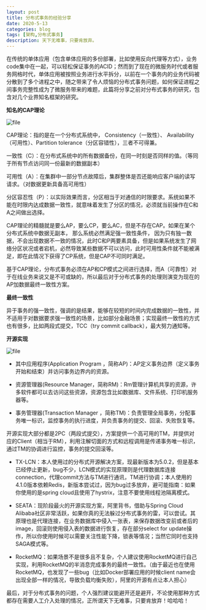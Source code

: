 ```yaml
---
layout: post
title: 分布式事务的经验分享
date: 2020-5-13
categories: blog
tags: [架构,分布式事务]
description: 天下无难事，只要肯放弃。
---
```


在传统的单体应用（包含单体应用的多份部署，比如使用反向代理等方式），业务code集中在一起，可以轻松保证事务的ACID；然而到了现在的微服务时代或者服务网格时代，单体应用被按照业务进行水平拆分，以前在一个事务内的业务代码被分散到了多个进程之中，随之带来了令人烦恼的分布式事务问题，如何保证进程之间事务完整性成为了微服务带来的难题，此篇将分享之前对分布式事务的研究，包含对几个业界知名框架的研究。

**知名的CAP理论**

![file](https://finnlee87.github.io/img/dt1.jpeg)


CAP理论：指的是在一个分布式系统中， Consistency（一致性）、 Availability（可用性）、Partition tolerance（分区容错性），三者不可得兼。

一致性（C）：在分布式系统中的所有数据备份，在同一时刻是否同样的值。（等同于所有节点访问同一份最新的数据副本）

可用性（A）：在集群中一部分节点故障后，集群整体是否还能响应客户端的读写请求。（对数据更新具备高可用性）

分区容忍性（P）：以实际效果而言，分区相当于对通信的时限要求。系统如果不能在时限内达成数据一致性，就意味着发生了分区的情况，必须就当前操作在C和A之间做出选择。

CAP理论的精髓就是要么AP，要么CP，要么AC，但是不存在CAP。如果在某个分布式系统中数据无副本， 那么系统必然满足强一致性条件， 因为只有独一数据，不会出现数据不一致的情况，此时C和P两要素具备，但是如果系统发生了网络分区状况或者宕机，必然导致某些数据不可以访问，此时可用性条件就不能被满足，即在此情况下获得了CP系统，但是CAP不可同时满足。

基于CAP理论，分布式事务必须在AP和CP模式之间进行选择，而A（可靠性）对于在线业务来说又是不可或缺的，所以最后对于分布式事务的处理则演变为现在的AP加数据最终一致性方案。

**最终一致性**

异于事务的强一致性，强调的是结果，能够在较短的时间内完成数据的一致性，并不适用于对数据要求强一致性的场景，比如部分金融场景；实现最终一致性的方式也有很多，比如两段式提交，TCC（try commit callback），最大努力通知等。

**开源实现**

![file](https://finnlee87.github.io/img/dt2.jpeg)

* 其中应用程序(Application Program ，简称AP)：AP定义事务边界（定义事务开始和结束）并访问事务边界内的资源。

* 资源管理器(Resource Manager，简称RM)：Rm管理计算机共享的资源，许多软件都可以去访问这些资源，资源包含比如数据库、文件系统、打印机服务器等。

* 事务管理器(Transaction Manager ，简称TM)：负责管理全局事务，分配事务唯一标识，监控事务的执行进度，并负责事务的提交、回滚、失败恢复等。


开源实现大部分都是2PC（两段式提交），方案提供一个高可用的TM，并提供对应的Client（相当于RM），利用注解切面的方式和远程调用是传递事务唯一标识，通过TM的协调进行监控，事务的提交回滚等。

* TX-LCN：本人使用过的分布式开源解决方案，现最新版本为5.0.2，但是基本已经停止更新，bug不少，LCN模式的实现原理则是代理数据库连接connection，代理commit方法与TM进行通讯，TM进行协调；本人使用的4.1.0版本依赖Redis，新版本尝试过，因为bug过多放弃，避可能指南：如果你使用的是spring cloud且使用了hystrix，注意不要使用线程池隔离模式。

* SEATA：现阶段最火的开源实现方案，阿里背书，借助与Spring Cloud Alibaba社区非常活跃，如果你真的无法躲过分布式事务的雷，可以尝试。其原理也是代理连接，在业务数据库中侵入一张表，来保存数据改变前或者后的image，回滚则使用侵入表的数据进行恢复，存在部分select for update操作，所以你使用时候可以需要关注性能下降，锁表等情况；当然它同时也支持SAGA模式等。

* RocketMQ：如果场景不是很多且不复杂，个人建议使用RocketMQ进行自己实现，利用RocketMQ的半消息完成事务的最终一致性。（由于最近也在使用RocketMQ，也发现了一些bug（比如Docker部署应用的时候client name会出现全部一样的情况，导致负载均衡失败），阿里的开源有点让本人担心）

最后，对于分布式事务的问题，个人强烈建议能避开还是避开，不论使用那种方式都存在需要人工介入处理的情况，正所谓天下无难事，只要肯放弃！哈哈哈！














